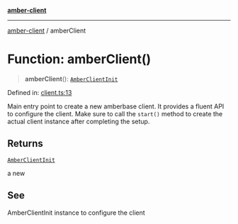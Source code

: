 [**amber-client**](../README.md)

***

[amber-client](../globals.md) / amberClient

# Function: amberClient()

> **amberClient**(): [`AmberClientInit`](../classes/AmberClientInit.md)

Defined in: [client.ts:13](https://github.com/amberbase/amberbase/blob/6464296e6e41acf9a6a91921198b6834f589ce99/src/client/src/client.ts#L13)

Main entry point to create a new amberbase client. It provides a fluent API to configure the client. Make sure to call the `start()` method to create the actual client instance after completing the setup.

## Returns

[`AmberClientInit`](../classes/AmberClientInit.md)

a new

## See

AmberClientInit instance to configure the client
